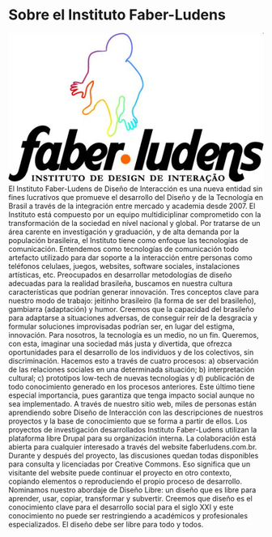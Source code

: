 # Sobre el Instituto Faber-Ludens
![](img/faber-ludens-logo.jpg)
El Instituto Faber-Ludens de Diseño de Interacción es una nueva entidad sin fines lucrativos que promueve el desarrollo del Diseño y de la Tecnología en Brasil a través de la integración entre mercado y academia desde 2007.
El Instituto está compuesto por un equipo multidiciplinar comprometido con la transformación de la sociedad en nível nacional y global. Por tratarse de un área carente en investigación y graduación, y de alta demanda por la populación brasileira, el Instituto tiene como enfoque las tecnologías de comunicación. Entendemos como tecnologías de comunicación todo artefacto utilizado para dar soporte a la interacción entre personas como teléfonos celulaes, juegos, websites, software sociales, instalaciones artísticas, etc.
Preocupados en desarrollar metodologías de diseño adecuadas para la realidad brasileña, buscamos en nuestra cultura características que podrían generar innovación. Tres conceptos clave para nuestro modo de trabajo: jeitinho brasileiro (la forma de ser del brasileño), gambiarra (adaptación) y humor. Creemos que la capacidad del brasileño para adaptarse a situaciones adversas, de conseguir reír de la desgracia y formular soluciones improvisadas podrían ser, en lugar del estigma, innovación.
Para nosotros, la tecnología es un medio, no un fin. Queremos, con esta, imaginar una sociedad más justa y divertida, que ofrezca oportunidades para el desarrollo de los individuos y de los colectivos, sin discriminación.
Hacemos esto a través de cuatro procesos: a) observación de las relaciones sociales en una determinada situación; b) interpretación cultural; c) prototipos low-tech de nuevas tecnologías y d) publicación de todo conocimiento generado en los procesos anteriores. Este último tiene especial importancia, pues garantiza que tenga impacto social aunque no sea implementado. A través de nuestro sitio web, miles de personas están aprendiendo sobre Diseño de Interacción con las descripciones de nuestros proyectos y la base de conocimiento que se forma a partir de ellos.
Los proyectos de investigación desarrollados Instituto Faber-Ludens utilizan la plataforma libre Drupal para su organización interna. La colaboración está abierta para cualquier interesado a través del website faberludens.com.br. Durante y después del proyecto, las discusiones quedan todas disponibles para consulta y licenciadas por Creative Commons. Eso significa que un visitante del website puede continuar el proyecto en otro contexto, copiando elementos o reproduciendo el propio proceso de desarrollo. Nominamos nuestro abordaje de Diseño Libre: un diseño que es libre para aprender, usar, copiar, transformar y subvertir. Creemos que diseño es el conocimiento clave para el desarrollo social para el siglo XXI y este conocimiento no puede ser restringiendo a académicos y profesionales especializados. El diseño debe ser libre para todo y todos.
